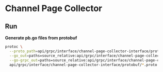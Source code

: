 # Channel Page Collector

## Run

**Generate pb.go files from protobuf**
```bash
protoc \
  --proto_path=api/grpc/interface/channel-page-collector-interface/protobuf \
  --go_out=paths=source_relative:api/grpc/interface/channel-page-collector-interface/protobuf \
  --go-grpc_out=paths=source_relative:api/grpc/interface/channel-page-collector-interface/protobuf \
  api/grpc/interface/channel-page-collector-interface/protobuf/*.proto
```